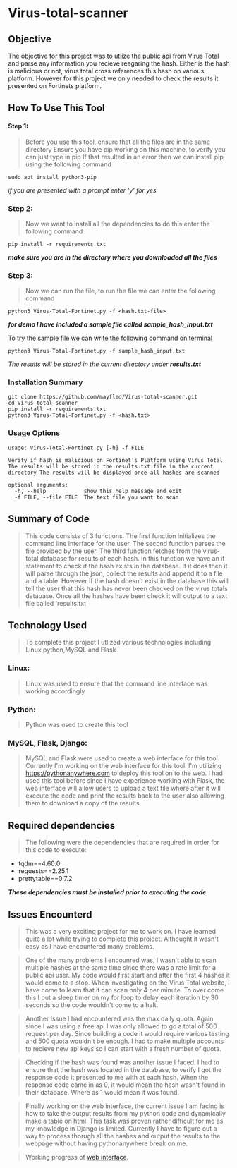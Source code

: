 # Virus-total-scanner


## Objective

The objective for this project was to utlize the public api from Virus Total and parse any information you recieve reagaring the hash. Either is the hash is malicious or not, virus total cross references this hash on various platform. However for this project we only needed to check the results it presented on Fortinets platform.

## How To Use This Tool

#### Step 1:
>Before you use this tool, ensure that all the files are in the same directory
Ensure you have pip working on this machine, to verify you can just type in pip
If that resulted in an error then we can install pip using the following command

```sudo apt install python3-pip```

*if you are presented with a prompt enter 'y' for yes*

### Step 2:
>Now we want to install all the dependencies to do this enter the following command

```pip install -r requirements.txt```

***make sure you are in the directory where you downloaded all the files***

### Step 3:
>Now we can run the file, to run the file we can enter the following command

```python3 Virus-Total-Fortinet.py -f <hash.txt-file>```

***for demo I have included a sample file called sample_hash_input.txt***

To try the sample file we can write the following command on terminal

```python3 Virus-Total-Fortinet.py -f sample_hash_input.txt```

*The results will be stored in the current directory under __results.txt__*

### Installation Summary

```
git clone https://github.com/mayfled/Virus-total-scanner.git
cd Virus-total-scanner
pip install -r requirements.txt
python3 Virus-Total-Fortinet.py -f <hash.txt>
```

### Usage Options

```
usage: Virus-Total-Fortinet.py [-h] -f FILE

Verify if hash is malicious on Fortinet's Platform using Virus Total The results will be stored in the results.txt file in the current directory The results will be displayed once all hashes are scanned

optional arguments:
  -h, --help            show this help message and exit
  -f FILE, --file FILE  The text file you want to scan
```

## Summary of Code

>This code consists of 3 functions. The first function initializes the command line interface for the user.
The second function parses the file provided by the user. The third function fetches from the virus-total database for results of each hash.
In this function we have an if statement to check if the hash exists in the database. If it does then it will parse through the json, collect the results and append it to a file and a table. However if the hash doesn't exist in the database this will tell the user that this hash has never been checked on the virus totals database. Once all the hashes have been check it will output to a text file called 'results.txt'


## Technology Used

>To complete this project I utlized various technologies including Linux,python,MySQL and Flask


### Linux:
>Linux was used to ensure that the command line interface was working accordingly

### Python:
>Python was used to create this tool

### MySQL, Flask, Django: 
>MySQL and Flask were used to create a web interface for this tool. Currently I'm working on the web interface for this tool. I'm utilizing https://pythonanywhere.com 
to deploy this tool on to the web. I had used this tool before since I have experience working with Flask, the web interface will allow users to upload a text file
where after it will execute the code and print the results back to the user also allowing them to download a copy of the results. 


## Required dependencies

>The following were the dependencies that are required in order for this code to execute:

- tqdm==4.60.0
- requests==2.25.1
- prettytable==0.7.2

***These dependencies must be installed prior to executing the code***


## Issues Encounterd

>This was a very exciting project for me to work on. I have learned quite a lot while trying to complete this project. Althought it wasn't easy as I have encountered many problems. 

>One of the many problems I encounred was, I wasn't able to scan multiple hashes at the same time since there was a rate limit for a public api user. My code would first start and after the first 4 hashes it would come to a stop. When investigating on the Virus Total website, I have come to learn that it can scan only 4 per minute. To over come this I put a sleep timer on my for loop to delay each iteration by 30 seconds so the code wouldn't come to a halt.

>Another Issue I had encountered was the max daily quota. Again since I was using a free api I was only allowed to go a total of 500 request per day. Since building a code it would require various testing and 500 quota wouldn't be enough. I had to make multiple accounts to recieve new api keys so I can start with a fresh number of quota.

>Checking if the hash was found was another issue I faced. I had to ensure that the hash was located in the database, to verify I got the response code it presented to me with at each hash. When the response code came in as 0, it would mean the hash wasn't found in their database. Where as 1 would mean it was found.

>Finally working on the web interface, the current issue I am facing is how to take the output results from my python code and dynamically make a table on html. This task was proven rather difficult for me as my knowledge in Django is limited. Currently I have to figure out a way to process thorugh all the hashes and output the results to the webpage without having pythonanywhere break on me.

>Working progress of [web interface](http://mayfly.pythonanywhere.com).









